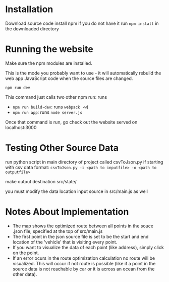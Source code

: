 # Installation
Download source code
install npm if you do not have it
run `npm install` in the downloaded directory

# Running the website

Make sure the npm modules are installed.

This is the mode you probably want to use - it will automatically rebuild the web app JavaScript code when the source files are changed.

`npm run dev`

This command just calls two other npm run: runs

- `npm run build-dev`: runs `webpack -w`)
- `npm run app`: runs `node server.js`


Once that command is run, go check out the website served on localhost:3000

# Testing Other Source Data

run python script in main directory of project called csvToJson.py if starting with csv data
format: `csvToJson.py -i <path to inputfile> -o <path to outputfile>`

make output destination src/state/

you must modify the data location input source in src/main.js as well

# Notes About Implementation
- The map shows the optimized route between all points in the souce .json file, specified at the top of src/main.js
- The first point in the json source file is set to be the start and end location of the 'vehicle' that is visiting every point.
- If you want to visualize the data of each point (like address), simply click on the point.
- If an error ocurs in the route optimization calculation no route will be visualized. This will occur if not route is possible (like if a point in the source data is not reachable by car or it is across an ocean from the other data).



